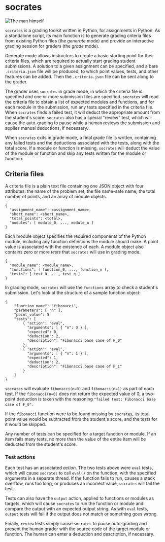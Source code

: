 socrates
========

![The man himself](https://raw.githubusercontent.com/abreen/socrates/master/socrates.jpg)

`socrates` is a grading toolkit written in Python, for assignments in Python.
As a standalone script, its main function is to generate grading criteria files
from existing Python files (the *generate* mode) and provide an interactive
grading session for graders (the *grade* mode).

Generate mode allows instructors to create a basic starting point for
their criteria files, which are required to actually start grading student
submissions. A solution to a given assignment can be specified, and a
bare `.criteria.json` file will be produced, to which point values, tests,
and other features can be added. Then the `.criteria.json` file can be
sent along to the grader.

The grader uses `socrates` in grade mode, in which the criteria file is
specified and one or more submission files are specified. `socrates` will
read the criteria file to obtain a list of expected modules and functions,
and for each module in the submission, run any tests specified in the
criteria file. When `socrates` finds a failed test, it will deduct the
appropriate amount from the student's score. `socrates` also has a special
"review" test, which will cause the auto-grading to pause while a human
reviews the submission and applies manual deductions, if necessary.

When `socrates` exits in grade mode, a final grade file is written,
containing any failed tests and the deductions associated with the tests,
along with the total score. If a module or function is missing, `socrates`
will deduct the value of the module or function and skip any tests written
for the module or function.


Criteria files
--------------

A criteria file is a plain text file containing one JSON object with four
attributes: the name of the problem set, the file name-safe name, the
total number of points, and an array of module objects.

    {
      "assignment_name": <assignment_name>,
      "short_name": <short_name>,
      "total_points": <total>,
      "modules": [ module_0, ..., module_n ]
    }


Each module object specifies the required components of the Python module,
including any function definitions the module should make. A point value
is associated with the existence of each.
A module object also contains zero or more *tests* that
`socrates` will use in grading mode.

    {
      "module_name": <module_name>,
      "functions": [ function_0, ..., function_n ],
      "tests": [ test_0, ..., test_q ]
    }

In grading mode, `socrates` will use the `functions` array to check a
student's submission. Let's look at the structure of a sample
function object:

    {
        "function_name": "fibonacci",
        "parameters": [ "n" ],
        "point_value": 5
        "tests": [
            { "action": "eval",
              "arguments": [ { "n": 0 } ],
              "expected": 0,
              "deduction": 2,
              "description": "Fibonacci base case of F_0"
            },
            { "action": "eval",
              "arguments": [ { "n": 1 } ],
              "expected": 1,
              "deduction": 2,
              "description": "Fibonacci base case of F_1"
            }
        ]
    }

`socrates` will evaluate `fibonacci(n=0)` and `fibonacci(n=1)` as part of
each test. If the `fibonacci(n=0)` does not return the expected value of
0, a two-point deduction is taken with the reasoning
`"failed test: Fibonacci base case of F_0"`.

If the `fibonacci` function were to be found missing by
`socrates`, its total point value would be subtracted from the student's
score, and the tests for it would be skipped.

Any number of tests can be specified for a target function or module.
If an item fails many tests, no more than the value of the entire item
will be deducted from the student's score.


### Test actions

Each test has an associated *action*. The two tests above were `eval`
tests, which will cause `socrates` to call `eval()` on the function, with
the specified arguments in a separate thread. If the function fails to
run, causes a stack overflow, runs too long, or produces an incorrect
value, `socrates` will fail the test.

Tests can also have the `output` action, applied to functions or modules
as targets, which will cause `socrates` to run the function or module
and compare the output with an expected output string. As with `eval`
tests, `output` tests will fail if the output does not match or something
goes wrong.

Finally, `review` tests simply cause `socrates` to pause auto-grading and
present the human grader with the source code of the target module or
function. The human can enter a deduction and description, if necessary.
